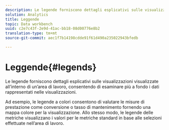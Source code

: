 ```yaml
---
description: Le legende forniscono dettagli esplicativi sulle visualizzazioni visualizzate all’interno di un’area di lavoro, consentendo di esaminare più a fondo i dati rappresentati nelle visualizzazioni.
solution: Analytics
title: Leggende
topic: Data workbench
uuid: c2e7c43f-2e9d-41ac-bb18-08d00776e8b2
translation-type: tm+mt
source-git-commit: aec1f7b14198cdde91f61d490a235022943bfedb

---
```



# Leggende{#legends}

Le legende forniscono dettagli esplicativi sulle visualizzazioni visualizzate all’interno di un’area di lavoro, consentendo di esaminare più a fondo i dati rappresentati nelle visualizzazioni.

Ad esempio, le legende a colori consentono di valutare le misure di prestazione come conversione o tasso di mantenimento fornendo una mappa colore per la visualizzazione. Allo stesso modo, le legende delle metriche visualizzano i valori per le metriche standard in base alle selezioni effettuate nell’area di lavoro.
